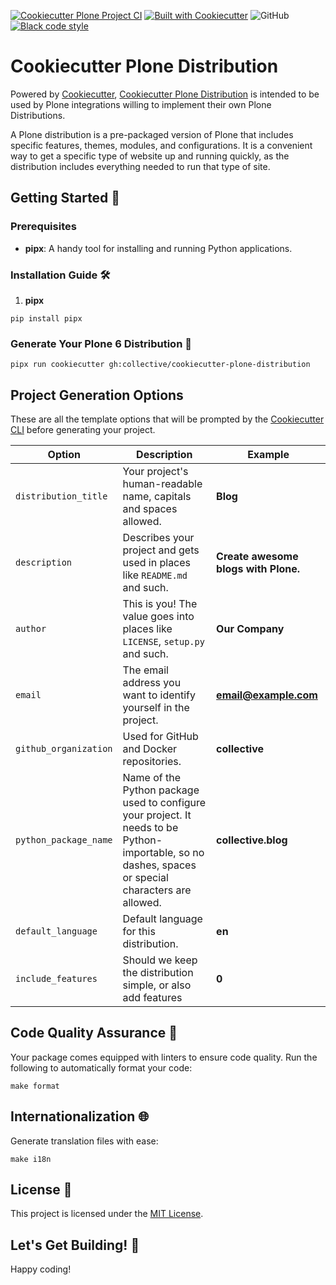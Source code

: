[![Cookiecutter Plone Project CI](https://github.com/collective/cookiecutter-plone-distribution/actions/workflows/ci.yml/badge.svg)](https://github.com/collective/cookiecutter-plone-distribution/actions/workflows/ci.yml)
[![Built with Cookiecutter](https://img.shields.io/badge/built%20with-Cookiecutter-ff69b4.svg?logo=cookiecutter)](https://github.com/collective/cookiecutter-plone-distribution/)
![GitHub](https://img.shields.io/github/license/collective/cookiecutter-plone-distribution)
[![Black code style](https://img.shields.io/badge/code%20style-black-000000.svg)](https://github.com/ambv/black)

# Cookiecutter Plone Distribution

Powered by [Cookiecutter](https://github.com/cookiecutter/cookiecutter), [Cookiecutter Plone Distribution](https://github.com/collective/cookiecutter-plone-distribution/) is intended to be used by Plone integrations willing to implement their own Plone Distributions.

A Plone distribution is a pre-packaged version of Plone that includes specific features, themes, modules, and configurations. It is a convenient way to get a specific type of website up and running quickly, as the distribution includes everything needed to run that type of site.

## Getting Started 🏁

### Prerequisites

- **pipx**: A handy tool for installing and running Python applications.

### Installation Guide 🛠️

1. **pipx**

```shell
pip install pipx
```
### Generate Your Plone 6 Distribution 🎉

```shell
pipx run cookiecutter gh:collective/cookiecutter-plone-distribution
```


## Project Generation Options

These are all the template options that will be prompted by the [Cookiecutter CLI](https://github.com/cookiecutter/cookiecutter) before generating your project.

| Option                | Description                                                                                                                                          | Example                       |
| --------------------- | ---------------------------------------------------------------------------------------------------------------------------------------------------- | ----------------------------- |
| `distribution_title`  | Your project's human-readable name, capitals and spaces allowed.                                                                                     | **Blog**                |
| `description`         | Describes your project and gets used in places like ``README.md`` and such.                                                                          | **Create awesome blogs with Plone.** |
| `author`              | This is you! The value goes into places like ``LICENSE``, ``setup.py`` and such.                                                                     | **Our Company**               |
| `email`               | The email address you want to identify yourself in the project.                                                                                      | **email@example.com**         |
| `github_organization` | Used for GitHub and Docker repositories.                                                                                                             | **collective**                |
| `python_package_name` | Name of the Python package used to configure your project. It needs to be Python-importable, so no dashes, spaces or special characters are allowed. | **collective.blog**    |
| `default_language`    | Default language for this distribution.                                                                                                              | **en**    |
| `include_features`    | Should we keep the distribution simple, or also add features                                                                                         | **0**    |


## Code Quality Assurance 🧐

Your package comes equipped with linters to ensure code quality. Run the following to automatically format your code:

```shell
make format
```

## Internationalization 🌐

Generate translation files with ease:

```shell
make i18n
```
## License 📜

This project is licensed under the [MIT License](/LICENSE).

## Let's Get Building! 🚀

Happy coding!
